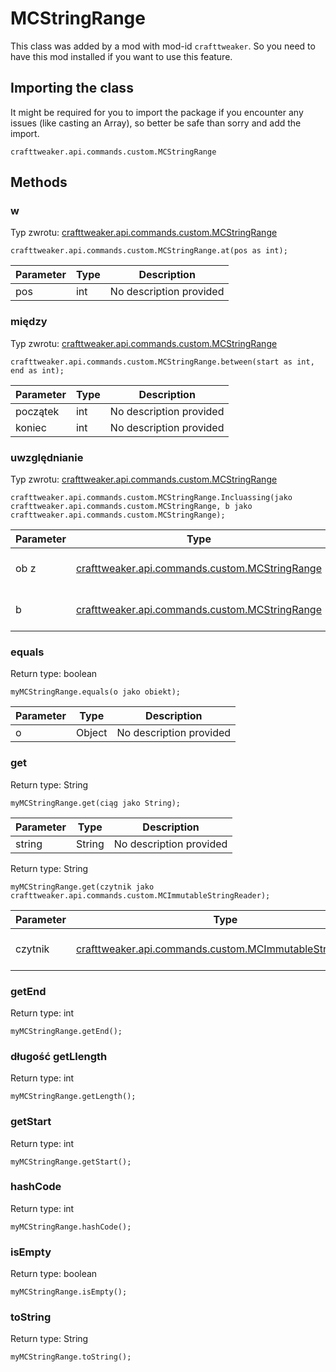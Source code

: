 # MCStringRange

This class was added by a mod with mod-id `crafttweaker`. So you need to have this mod installed if you want to use this feature.

## Importing the class
It might be required for you to import the package if you encounter any issues (like casting an Array), so better be safe than sorry and add the import.
```zenscript
crafttweaker.api.commands.custom.MCStringRange
```

## Methods
### w

Typ zwrotu: [crafttweaker.api.commands.custom.MCStringRange](/vanilla/api/commands/custom/MCStringRange)

```zenscript
crafttweaker.api.commands.custom.MCStringRange.at(pos as int);
```

| Parameter | Type | Description             |
| --------- | ---- | ----------------------- |
| pos       | int  | No description provided |


### między

Typ zwrotu: [crafttweaker.api.commands.custom.MCStringRange](/vanilla/api/commands/custom/MCStringRange)

```zenscript
crafttweaker.api.commands.custom.MCStringRange.between(start as int, end as int);
```

| Parameter | Type | Description             |
| --------- | ---- | ----------------------- |
| początek  | int  | No description provided |
| koniec    | int  | No description provided |


### uwzględnianie

Typ zwrotu: [crafttweaker.api.commands.custom.MCStringRange](/vanilla/api/commands/custom/MCStringRange)

```zenscript
crafttweaker.api.commands.custom.MCStringRange.Incluassing(jako crafttweaker.api.commands.custom.MCStringRange, b jako crafttweaker.api.commands.custom.MCStringRange);
```

| Parameter | Type                                                                                         | Description             |
| --------- | -------------------------------------------------------------------------------------------- | ----------------------- |
| ob z      | [crafttweaker.api.commands.custom.MCStringRange](/vanilla/api/commands/custom/MCStringRange) | No description provided |
| b         | [crafttweaker.api.commands.custom.MCStringRange](/vanilla/api/commands/custom/MCStringRange) | No description provided |


### equals

Return type: boolean

```zenscript
myMCStringRange.equals(o jako obiekt);
```

| Parameter | Type   | Description             |
| --------- | ------ | ----------------------- |
| o         | Object | No description provided |


### get

Return type: String

```zenscript
myMCStringRange.get(ciąg jako String);
```

| Parameter | Type   | Description             |
| --------- | ------ | ----------------------- |
| string    | String | No description provided |



Return type: String

```zenscript
myMCStringRange.get(czytnik jako crafttweaker.api.commands.custom.MCImmutableStringReader);
```

| Parameter | Type                                                                                                             | Description             |
| --------- | ---------------------------------------------------------------------------------------------------------------- | ----------------------- |
| czytnik   | [crafttweaker.api.commands.custom.MCImmutableStringReader](/vanilla/api/commands/custom/MCImmutableStringReader) | No description provided |


### getEnd

Return type: int

```zenscript
myMCStringRange.getEnd();
```

### długość getLlength

Return type: int

```zenscript
myMCStringRange.getLength();
```

### getStart

Return type: int

```zenscript
myMCStringRange.getStart();
```

### hashCode

Return type: int

```zenscript
myMCStringRange.hashCode();
```

### isEmpty

Return type: boolean

```zenscript
myMCStringRange.isEmpty();
```

### toString

Return type: String

```zenscript
myMCStringRange.toString();
```


